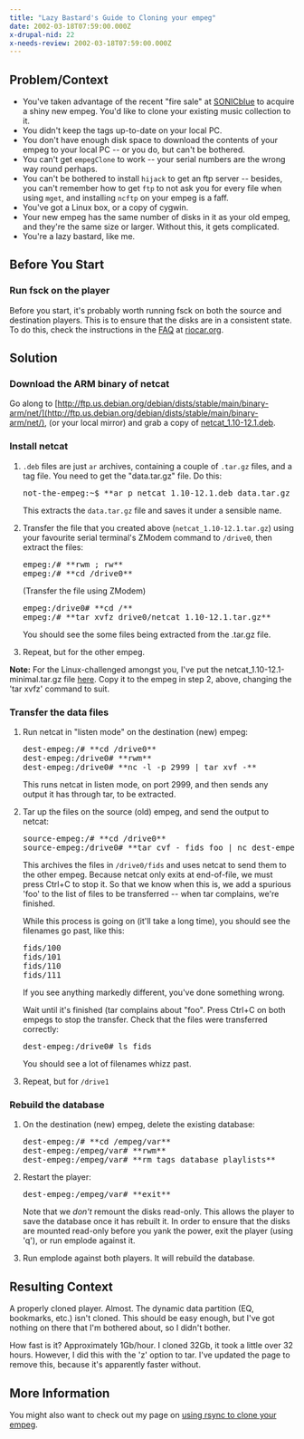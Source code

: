 ```yaml
---
title: "Lazy Bastard's Guide to Cloning your empeg"
date: 2002-03-18T07:59:00.000Z
x-drupal-nid: 22
x-needs-review: 2002-03-18T07:59:00.000Z
---
```

## Problem/Context

*   You've taken advantage of the recent "fire sale" at [SONICblue](http://www.sonicblue.com/) to acquire a shiny new empeg. You'd like to clone your existing music collection to it.
*   You didn't keep the tags up-to-date on your local PC.
*   You don't have enough disk space to download the contents of your empeg to your local PC -- or you do, but can't be bothered.
*   You can't get `empegClone` to work -- your serial numbers are the wrong way round perhaps.
*   You can't be bothered to install `hijack` to get an ftp server -- besides, you can't remember how to get `ftp` to not ask you for every file when using `mget`, and installing `ncftp` on your empeg is a faff.
*   You've got a Linux box, or a copy of cygwin.
*   Your new empeg has the same number of disks in it as your old empeg, and they're the same size or larger. Without this, it gets complicated.
*   You're a lazy bastard, like me.

## Before You Start

### Run fsck on the player

Before you start, it's probably worth running fsck on both the source and destination players. This is to ensure that the disks are in a consistent state. To do this, check the instructions in the [FAQ](http://www.riocar.org/modules.php?op=modload&name=FAQ&file=index&myfaq=yes&id_cat=8&categories=Known+problems+and+troubleshooting+questions#162) at [riocar.org](http://www.riocar.org/).

## Solution

### Download the ARM binary of netcat

Go along to [http://ftp.us.debian.org/debian/dists/stable/main/binary-arm/net/](http://ftp.us.debian.org/debian/dists/stable/main/binary-arm/net/), (or your local mirror) and grab a copy of [netcat_1.10-12.1.deb](http://ftp.us.debian.org/debian/dists/stable/main/binary-arm/net/netcat_1.10-12.1.deb).

### Install netcat

1.  `.deb` files are just `ar` archives, containing a couple of `.tar.gz` files, and a tag file. You need to get the "data.tar.gz" file. Do this:
    <pre>not-the-empeg:~$ **ar p netcat_1.10-12.1.deb data.tar.gz > netcat_1.10-12.1.tar.gz**</pre>

    This extracts the `data.tar.gz` file and saves it under a sensible name.

2.  Transfer the file that you created above (`netcat_1.10-12.1.tar.gz`) using your favourite serial terminal's ZModem command to `/drive0`, then extract the files:
    <pre>empeg:/# **rwm ; rw**
    empeg:/# **cd /drive0**</pre>

    (Transfer the file using ZModem)
    <pre>empeg:/drive0# **cd /**
    empeg:/# **tar xvfz drive0/netcat_1.10-12.1.tar.gz**</pre>

    You should see the some files being extracted from the .tar.gz file.

3.  Repeat, but for the other empeg.

**Note:** For the Linux-challenged amongst you, I've put the netcat_1.10-12.1-minimal.tar.gz file [here](http://www.differentpla.net/node/view/227). Copy it to the empeg in step 2, above, changing the 'tar xvfz' command to suit.

### Transfer the data files

1.  Run netcat in "listen mode" on the destination (new) empeg:
    <pre>dest-empeg:/# **cd /drive0**
    dest-empeg:/drive0# **rwm**
    dest-empeg:/drive0# **nc -l -p 2999 | tar xvf -**</pre>

    This runs netcat in listen mode, on port 2999, and then sends any output it has through tar, to be extracted.

2.  Tar up the files on the source (old) empeg, and send the output to netcat:
    <pre>source-empeg:/# **cd /drive0**
    source-empeg:/drive0# **tar cvf - fids foo | nc dest-empeg 2999**</pre>

    This archives the files in `/drive0/fids` and uses netcat to send them to the other empeg. Because netcat only exits at end-of-file, we must press Ctrl+C to stop it. So that we know when this is, we add a spurious 'foo' to the list of files to be transferred -- when tar complains, we're finished.

    While this process is going on (it'll take a long time), you should see the filenames go past, like this:

    <pre>fids/100
    fids/101
    fids/110
    fids/111</pre>

    If you see anything markedly different, you've done something wrong.

    Wait until it's finished (tar complains about "foo". Press Ctrl+C on both empegs to stop the transfer. Check that the files were transferred correctly:

    <pre>dest-empeg:/drive0# ls fids</pre>

    You should see a lot of filenames whizz past.
3.  Repeat, but for `/drive1`

### Rebuild the database

1.  On the destination (new) empeg, delete the existing database:
    <pre>dest-empeg:/# **cd /empeg/var**
    dest-empeg:/empeg/var# **rwm**
    dest-empeg:/empeg/var# **rm tags database playlists**</pre>

2.  Restart the player:
    <pre>dest-empeg:/empeg/var# **exit**</pre>

    Note that we _don't_ remount the disks read-only. This allows the player to save the database once it has rebuilt it. In order to ensure that the disks are mounted read-only before you yank the power, exit the player (using 'q'), or run emplode against it.

3.  Run emplode against both players. It will rebuild the database.

## Resulting Context

A properly cloned player. Almost. The dynamic data partition (EQ, bookmarks, etc.) isn't cloned. This should be easy enough, but I've got nothing on there that I'm bothered about, so I didn't bother.

How fast is it? Approximately 1Gb/hour. I cloned 32Gb, it took a little over 32 hours. However, I did this with the 'z' option to tar. I've updated the page to remove this, because it's apparently faster without.

## More Information

You might also want to check out my page on [using rsync to clone your empeg](/content/2002/03/rsync-empegs).
